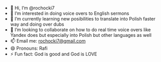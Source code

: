 - 👋 Hi, I’m @rochocki7
- 👀 I’m interested in doing voice overs to English sermons
- 🌱 I’m currently learning new posibilities to translate into Polish faster way and doing over dubs
- 💞️ I’m looking to collaborate on how to do real time voice overs like Yandex does but especially into Polish but other languages as well
- 📫 Email me: rochocki7@gmail.com
- 😄 Pronouns: Rafi
- ⚡ Fun fact: God is good and God is LOVE

<!---
rochocki7/rochocki7 is a ✨ special ✨ repository because its `README.md` (this file) appears on your GitHub profile.
You can click the Preview link to take a look at your changes.
--->
